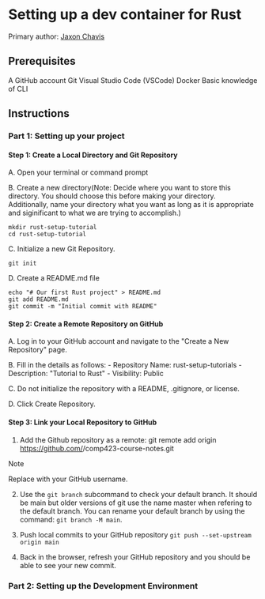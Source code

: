 # Setting up a dev container for Rust

Primary author: [Jaxon Chavis](https://github.com/jkchavis)

## Prerequisites
A GitHub account
Git
Visual Studio Code (VSCode)
Docker
Basic knowledge of CLI
## Instructions
### Part 1: Setting up your project

#### Step 1: Create a Local Directory and Git Repository
 
A. Open your terminal or command prompt

B. Create a new directory(Note: Decide where you want to store this directory. You should choose this before making your directory. Additionally, name your directory what you want as long as it is appropriate and siginificant to what we are trying to accomplish.)
```
mkdir rust-setup-tutorial
cd rust-setup-tutorial
```

C. Initialize a new Git Repository.
```
git init
```

D. Create a README.md file
```
echo "# Our first Rust project" > README.md
git add README.md
git commit -m "Initial commit with README"
```

#### Step 2: Create a Remote Repository on GitHub

A. Log in to your GitHub account and navigate to the "Create a New Repository" page.

B. Fill in the details as follows:
    - Repository Name: rust-setup-tutorials
    - Description: "Tutorial to Rust"
    - Visibility: Public

C. Do not initialize the repository with a README, .gitignore, or license.

D. Click Create Repository.

#### Step 3: Link your Local Repository to GitHub

1. Add the Github repository as a remote:
    git remote add origin https://github.com/<your-username>/comp423-course-notes.git
> [!NOTE] 
> Replace <your-username> with your GitHub username.

2. Use the ```git branch``` subcommand to check your default branch. It should be main but older versions of git use the name master when refering to the default branch. You can rename your default branch by using the command: ```git branch -M main```.

3. Push local commits to your GitHub repository
```git push --set-upstream origin main```

4. Back in the browser, refresh your GitHub repository and you should be able to see your new commit.

### Part 2: Setting up the Development Environment